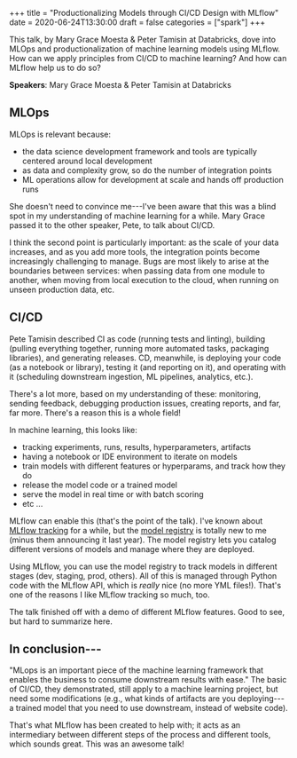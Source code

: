 +++
title = "Productionalizing Models through CI/CD Design with MLflow"
date = 2020-06-24T13:30:00
draft = false
categories = ["spark"]
+++

This talk, by Mary Grace Moesta & Peter Tamisin at Databricks, dove into MLOps and productionalization of machine learning models using MLflow. How can we apply principles from CI/CD to machine learning? And how can MLflow help us to do so?

<!--more-->

**Speakers**: Mary Grace Moesta & Peter Tamisin at Databricks

## MLOps
MLOps is relevant because:
 * the data science development framework and tools are typically centered around local development
 * as data and complexity grow, so do the number of integration points
 * ML operations allow for development at scale and hands off production runs

She doesn't need to convince me---I've been aware that this was a blind spot in my understanding of machine learning for a while. Mary Grace passed it to the other speaker, Pete, to talk about CI/CD.

I think the second point is particularly important: as the scale of your data increases, and as you add more tools, the integration points become increasingly challenging to manage. Bugs are most likely to arise at the boundaries between services: when passing data from one module to another, when moving from local execution to the cloud, when running on unseen production data, etc.


## CI/CD
Pete Tamisin described CI as code (running tests and linting), building (pulling everything together, running more automated tasks, packaging libraries), and generating releases. CD, meanwhile, is deploying your code (as a notebook or library), testing it (and reporting on it), and operating with it (scheduling downstream ingestion, ML pipelines, analytics, etc.).

There's a lot more, based on my understanding of these: monitoring, sending feedback, debugging production issues, creating reports, and far, far more. There's a reason this is a whole field!

In machine learning, this looks like:
 * tracking experiments, runs, results, hyperparameters, artifacts
 * having a notebook or IDE environment to iterate on models
 * train models with different features or hyperparams, and track how they do
 * release the model code or a trained model
 * serve the model in real time or with batch scoring
 * etc ...

MLflow can enable this (that's the point of the talk). I've known about [MLflow tracking](https://www.mlflow.org/docs/latest/tracking.html) for a while, but the [model registry](https://www.mlflow.org/docs/latest/model-registry.html) is totally new to me (minus them announcing it last year). The model registry lets you catalog different versions of models and manage where they are deployed.

Using MLflow, you can use the model registry to track models in different stages (dev, staging, prod, others). All of this is managed through Python code with the MLflow API, which is *really* nice (no more YML files!). That's one of the reasons I like MLflow tracking so much, too.

The talk finished off with a demo of different MLflow features. Good to see, but hard to summarize here.


## In conclusion---
"MLops is an important piece of the machine learning framework that enables the business to consume downstream results with ease." The basic of CI/CD, they demonstrated, still apply to a machine learning project, but need some modifications (e.g., what kinds of artifacts are you deploying---a trained model that you need to use downstream, instead of website code). 

That's what MLflow has been created to help with; it acts as an intermediary between different steps of the process and different tools, which sounds great. This was an awesome talk!

